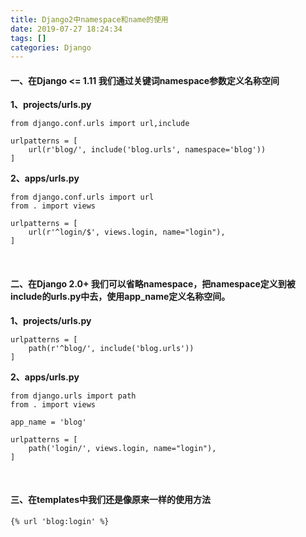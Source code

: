 ```yaml
---
title: Django2中namespace和name的使用
date: 2019-07-27 18:24:34
tags: []
categories: Django
---
```

#### 一、在Django <= 1.11 我们通过关键词namespace参数定义名称空间

**1、projects/urls.py**

    from django.conf.urls import url,include
 
    urlpatterns = [
        url(r'blog/', include('blog.urls', namespace='blog')) 
    ]

**2、apps/urls.py**

    from django.conf.urls import url
    from . import views
 
    urlpatterns = [
        url(r'^login/$', views.login, name="login"),
    ]
 

#### 二、在Django 2.0+ 我们可以省略namespace，把namespace定义到被include的urls.py中去，使用app_name定义名称空间。

**1、projects/urls.py**

    urlpatterns = [
        path(r'^blog/', include('blog.urls')) 
    ]

**2、apps/urls.py**

    from django.urls import path
    from . import views
 
    app_name = 'blog'
 
    urlpatterns = [
        path('login/', views.login, name="login"),
    ]
 

#### 三、在templates中我们还是像原来一样的使用方法

    {% url 'blog:login' %}
